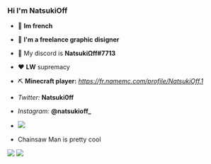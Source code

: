 ### Hi I'm NatsukiOff

- 🥖 **Im french**
- 🎨 **I'm a freelance graphic disigner**
- 💬 My discord is **NatsukiΩff#7713**
- ❤️ **LW** supremacy
- ⛏️ **Minecraft player:** *https://fr.namemc.com/profile/NatsukiOff.1*
- *Twitter:* **Natsuki0ff**
- *Instagram:* **@natsukioff_**









- <img src="https://visitor-badge.glitch.me/badge?page_id=Natsuki0ff.visitor-badge.issue.1">
- Chainsaw Man is pretty cool

<img src="https://media.tenor.com/tXm5HfwbSBEAAAAC/chainsaw-man-csm.gif" style="max-width: 100%; display: inline-block;" data-target="animated-image.originalImage">
<img src="https://www.gifcen.com/wp-content/uploads/2022/10/chainsaw-man-gif-9.gif" style="max-width: 100%; display: inline-block;" data-target="animated-image.originalImage">

